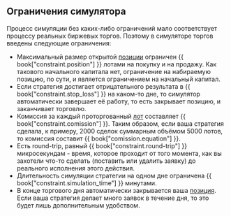 ## Ограничения симулятора

Процесс симуляции без каких-либо ограничений мало соответствует процессу реальных биржевых торгов.
Поэтому в симуляторе торгов введены следующие ограничения:

- Максимальный размер открытой [позиции](terms.md#position) ограничен {{ book["constraint.position"] }} лотами на покупку и на продажу.
  Как такового начального капитала нет, ограничение на набираемую позицию, по сути, и является ограничением на начальный капитал.
- Если стратегия достигает отрицательного результата в {{ book["constraint.stop_loss"] }} на каком-то дне, то симулятор автоматически завершает её работу, то есть закрывает позицию, и заканчивает торговлю.
- Комиссия за каждый проторгованный [лот](/terms.md#lot) составляет {{ book["constraint.comission"] }}.
  Таким образом, если ваша стратегия сделала, к примеру, 2000 сделок суммарным объёмом 5000 лотов, то комиссия составит {{ book["comission.equation"] }}.
- Есть round-trip, равный {{ book["constraint.round-trip"] }} микросекундам - время, которое проходит от того момента, как вы захотели что-то сделать (поставить или удалить заявку) до реального исполнения этого действия.
- Длительность симуляции стратегии на одном дне ограничена {{ book["constraint.simulation_time"] }} минутами.
- В конце торгового дня автоматически закрывается ваша [позиция](/terms.md#position).
  Если ваша стратегия делает много заявок в течение дня, то это будет лишь дополнительным удобством.
